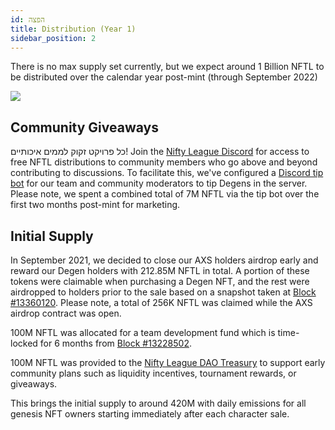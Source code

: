 ```yaml
---
id: הפצה
title: Distribution (Year 1)
sidebar_position: 2
---
```


There is no max supply set currently, but we expect around 1 Billion NFTL to be distributed over the calendar year post-mint (through September 2022)

![](/img/NFTL_Distribution_Year_1_Nifty_League.png)

## Community Giveaways

כל פרויקט זקוק לממים איכותיים! Join the [Nifty League Discord](https://discord.gg/niftyleague) for access to free NFTL distributions to community members who go above and beyond contributing to discussions. To facilitate this, we've configured a [Discord tip bot](https://tip.cc/) for our team and community moderators to tip Degens in the server. Please note, we spent a combined total of 7M NFTL via the tip bot over the first two months post-mint for marketing.

## Initial Supply

In September 2021, we decided to close our AXS holders airdrop early and reward our Degen holders with 212.85M NFTL in total. A portion of these tokens were claimable when purchasing a Degen NFT, and the rest were airdropped to holders prior to the sale based on a snapshot taken at [Block #13360120](https://etherscan.io/block/13360120). Please note, a total of 256K NFTL was claimed while the AXS airdrop contract was open.

100M NFTL was allocated for a team development fund which is time-locked for 6 months from [Block #13228502](https://etherscan.io/tx/0x3649b00464903b78608f8de9308aec339ecd7446f1dc2de26a9913d2d5468ecf).

100M NFTL was provided to the [Nifty League DAO Treasury](https://etherscan.io/address/0xd06ae6fb7eade890f3e295d69a6679380c9456c1) to support early community plans such as liquidity incentives, tournament rewards, or giveaways.

This brings the initial supply to around 420M with daily emissions for all genesis NFT owners starting immediately after each character sale.
